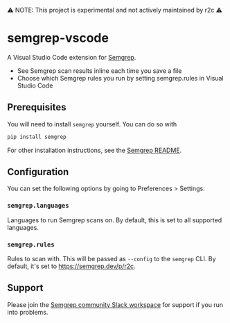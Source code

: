 ⚠️ NOTE: This project is experimental and not actively maintained by r2c ⚠️

# semgrep-vscode

A Visual Studio Code extension for [Semgrep](https://github.com/returntocorp/semgrep).

- See Semgrep scan results inline each time you save a file
- Choose which Semgrep rules you run by setting semgrep.rules in Visual Studio Code

## Prerequisites

You will need to install `semgrep` yourself.
You can do so with

```sh
pip install semgrep
```

For other installation instructions, see the [Semgrep README](https://github.com/returntocorp/semgrep#getting-started).

## Configuration

You can set the following options by going to Preferences > Settings:

### `semgrep.languages`

Languages to run Semgrep scans on.
By default, this is set to all supported languages.

### `semgrep.rules`

Rules to scan with. This will be passed as `--config` to the `semgrep` CLI.
By default, it's set to <https://semgrep.dev/p/r2c>.

## Support

Please join the [Semgrep community Slack workspace](https://r2c.dev/slack)
for support if you run into problems.
